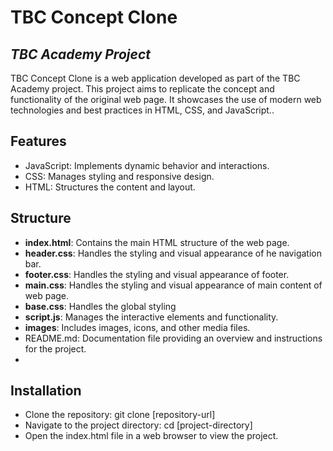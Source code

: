# TBC Concept Clone
## _TBC Academy Project_

TBC Concept Clone is a web application developed as part of the TBC Academy project. This project aims to replicate the concept and functionality of the original web page. It showcases the use of modern web technologies and best practices in HTML, CSS, and JavaScript..

## Features
- JavaScript: Implements dynamic behavior and interactions.
- CSS: Manages styling and responsive design.
- HTML: Structures the content and layout.

## Structure
- **index.html**: Contains the main HTML structure of the web page.
- **header.css**: Handles the styling and visual appearance of he navigation bar.
- **footer.css**: Handles the styling and visual appearance of footer.
- **main.css**: Handles the styling and visual appearance of main content of web page.
- **base.css**: Handles the global styling
- **script.js**: Manages the interactive elements and functionality.
- **images**: Includes images, icons, and other media files.
- README.md: Documentation file providing an overview and instructions for the project.
- 
## Installation
- Clone the repository: git clone [repository-url]
- Navigate to the project directory: cd [project-directory]
- Open the index.html file in a web browser to view the project.
